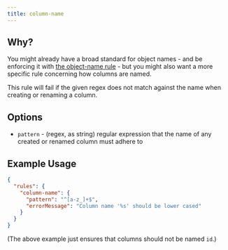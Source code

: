 ```yaml
---
title: column-name
---
```


## Why?

You might already have a broad standard for object names - and be enforcing it with [the object-name rule](object-name.md) - but you might also want a more specific rule concerning how columns are named.

This rule will fail if the given regex does not match against the name when creating or renaming a column.

## Options

- `pattern` - (regex, as string) regular expression that the name of any created or renamed column must adhere to

## Example Usage

```json
{
  "rules": {
    "column-name": {
      "pattern": "^[a-z_]+$",
      "errorMessage": "Column name '%s' should be lower cased"
    }
  }
}
```

(The above example just ensures that columns should not be named `id`.)

